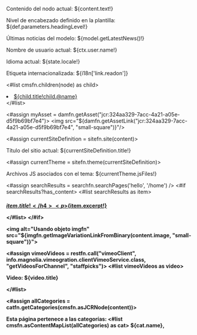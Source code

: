 <!-- Ejemplo utilizando objetos y funciones de Magnolia -->

<!-- Acceder al nodo renderizado actual (content) -->
<p>Contenido del nodo actual: ${content.text!}</p>

<!-- Acceder a la definición de la plantilla actual (def) -->
<p>Nivel de encabezado definido en la plantilla: ${def.parameters.headingLevel!}</p>

<!-- Acceder a la clase de modelo asociada al nodo (model) -->
<p>Últimas noticias del modelo: ${model.getLatestNews()!}</p>

<!-- Acceder al contexto web actual (ctx) -->
<p>Nombre de usuario actual: ${ctx.user.name!}</p>

<!-- Acceder al estado de agregación actual (state) -->
<p>Idioma actual: ${state.locale!}</p>

<!-- Utilizar internacionalización (i18n) -->
<p>Etiqueta internacionalizada: ${i18n['link.readon']}</p>

<!-- Ejemplo utilizando funciones de cmsfn -->
<#list cmsfn.children(node) as child>
    <li><a href="${cmsfn.link(child)!}">${child.title!child.@name}</a></li>
</#list>

<!-- Ejemplo utilizando funciones de damfn -->
<#assign myAsset = damfn.getAsset("jcr:324aa329-7acc-4a21-a05e-d5f9b69bf7e4")>
<img src="${damfn.getAssetLink("jcr:324aa329-7acc-4a21-a05e-d5f9b69bf7e4", "small-square")}"/>

<!-- Ejemplo utilizando funciones de sitefn -->
<#assign currentSiteDefinition = sitefn.site(content)>
<p>Título del sitio actual: ${currentSiteDefinition.title!}</p>
<#assign currentTheme = sitefn.theme(currentSiteDefinition)>
<p>Archivos JS asociados con el tema: ${currentTheme.jsFiles!}</p>

<!-- Ejemplo utilizando funciones de searchfn -->
<#assign searchResults = searchfn.searchPages('hello', '/home') />
<#if searchResults?has_content>
    <#list searchResults as item>
        <a href="${cmsfn.link(item)}">
            <h4>${item.title!}</h4>
            <p>${item.excerpt!}</p>
        </a>
    </#list>
</#if>

<!-- Ejemplo utilizando funciones de imgfn -->
<img alt="Usando objeto imgfn" src="${imgfn.getImageVariationLinkFromBinary(content.image, "small-square")}">

<!-- Ejemplo utilizando funciones de restfn -->
<#assign vimeoVideos = restfn.call("vimeoClient", info.magnolia.vimeogration.clientVimeoService.class, "getVideosForChannel", "staffpicks")>
<#list vimeoVideos as video>
    <p>Video: ${video.title}</p>
</#list>

<!-- Ejemplo utilizando funciones de catfn -->
<#assign allCategories = catfn.getCategories(cmsfn.asJCRNode(content))>
<p>Esta página pertenece a las categorías: 
<#list cmsfn.asContentMapList(allCategories) as cat>
    ${cat.name},
</#list></p>

